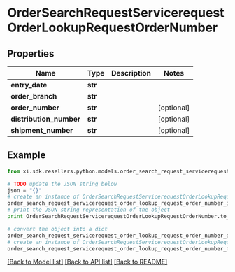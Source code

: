 # OrderSearchRequestServicerequestOrderLookupRequestOrderNumber


## Properties

Name | Type | Description | Notes
------------ | ------------- | ------------- | -------------
**entry_date** | **str** |  | 
**order_branch** | **str** |  | 
**order_number** | **str** |  | [optional] 
**distribution_number** | **str** |  | [optional] 
**shipment_number** | **str** |  | [optional] 

## Example

```python
from xi.sdk.resellers.python.models.order_search_request_servicerequest_order_lookup_request_order_number import OrderSearchRequestServicerequestOrderLookupRequestOrderNumber

# TODO update the JSON string below
json = "{}"
# create an instance of OrderSearchRequestServicerequestOrderLookupRequestOrderNumber from a JSON string
order_search_request_servicerequest_order_lookup_request_order_number_instance = OrderSearchRequestServicerequestOrderLookupRequestOrderNumber.from_json(json)
# print the JSON string representation of the object
print OrderSearchRequestServicerequestOrderLookupRequestOrderNumber.to_json()

# convert the object into a dict
order_search_request_servicerequest_order_lookup_request_order_number_dict = order_search_request_servicerequest_order_lookup_request_order_number_instance.to_dict()
# create an instance of OrderSearchRequestServicerequestOrderLookupRequestOrderNumber from a dict
order_search_request_servicerequest_order_lookup_request_order_number_form_dict = order_search_request_servicerequest_order_lookup_request_order_number.from_dict(order_search_request_servicerequest_order_lookup_request_order_number_dict)
```
[[Back to Model list]](../README.md#documentation-for-models) [[Back to API list]](../README.md#documentation-for-api-endpoints) [[Back to README]](../README.md)



